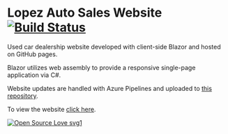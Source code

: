 # Lopez Auto Sales Website [![Build Status](https://dev.azure.com/ismellike0193/ismellike/_apis/build/status/lopezautosales.Lopez-Blazor-Website?branchName=master)](https://dev.azure.com/ismellike0193/ismellike/_build/latest?definitionId=1&branchName=master)
Used car dealership website developed with client-side Blazor and hosted on GitHub pages.

Blazor utilizes web assembly to provide a responsive single-page application via C#.

Website updates are handled with Azure Pipelines and uploaded to [this repository](https://github.com/lopezautosales/lopezautosales.github.io).

To view the website [click here](http://lopezautosales.company).

[![Open Source Love svg1](https://badges.frapsoft.com/os/v1/open-source.svg?v=103)](https://github.com/ellerbrock/open-source-badges/)
